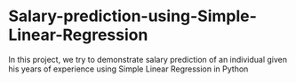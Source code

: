 # Salary-prediction-using-Simple-Linear-Regression
In this project, we try to demonstrate salary prediction of an individual given his years of experience using Simple Linear Regression in Python
